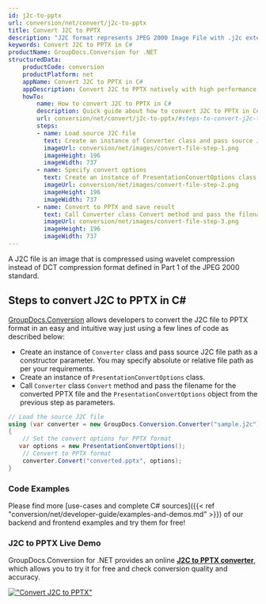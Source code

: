 ```yaml
---
id: j2c-to-pptx
url: conversion/net/convert/j2c-to-pptx
title: Convert J2C to PPTX
description: "J2C format represents JPEG 2000 Image File with .j2c extension. Learn how to convert J2C to PPTX file programmatically in C# language using GroupDocs.Conversion for .NET library."
keywords: Convert J2C to PPTX in C#
productName: GroupDocs.Conversion for .NET
structuredData:
    productCode: conversion
    productPlatform: net
    appName: Convert J2C to PPTX in C#
    appDescription: Convert J2C to PPTX natively with high performance using C# language and server side GroupDocs.Conversion for .NET APIs, without the use of any software like Microsoft or Open Office.
    howTo:
        name: How to convert J2C to PPTX in C# 
        description: Quick guide about how to convert J2C to PPTX in C# with high performance and accuracy.
        url: conversion/net/convert/j2c-to-pptx/#steps-to-convert-j2c-to-pptx-in-c
        steps:
        - name: Load source J2C file 
          text: Create an instance of Converter class and pass source J2C file path as a constructor parameter. You may specify absolute or relative file path as per your requirements. 
          imageUrl: conversion/net/images/convert-file-step-1.png
          imageHeight: 196
          imageWidth: 737
        - name: Specify convert options 
          text: Create an instance of PresentationConvertOptions class.
          imageUrl: conversion/net/images/convert-file-step-2.png
          imageHeight: 196
          imageWidth: 737
        - name: Convert to PPTX and save result 
          text: Call Converter class Convert method and pass the filename for the converted HTML file and the PresentationConvertOptions object from the previous step as parameters.
          imageUrl: conversion/net/images/convert-file-step-3.png
          imageHeight: 196
          imageWidth: 737
---
```


A J2C file is an image that is compressed using wavelet compression instead of DCT compression format defined in Part 1 of the JPEG 2000 standard.

## Steps to convert J2C to PPTX in C#

[GroupDocs.Conversion](https://products.groupdocs.com/conversion/net) allows developers to convert the J2C file to PPTX format in an easy and intuitive way just using a few lines of code as described below:

* Create an instance of `Converter` class and pass source J2C file path as a constructor parameter. You may specify absolute or relative file path as per your requirements. 
* Create an instance of `PresentationConvertOptions` class.
* Call `Converter` class `Convert` method and pass the filename for the converted PPTX file and the `PresentationConvertOptions` object from the previous step as parameters.

```csharp
// Load the source J2C file
using (var converter = new GroupDocs.Conversion.Converter("sample.j2c"))
{
    // Set the convert options for PPTX format
   var options = new PresentationConvertOptions();
    // Convert to PPTX format
    converter.Convert("converted.pptx", options);
}
```

### Code Examples

Please find more [use-cases and complete C# sources]({{< ref "conversion/net/developer-guide/examples-and-demos.md" >}}) of our backend and frontend examples and try them for free!

### J2C to PPTX Live Demo

GroupDocs.Conversion for .NET provides an online [**J2C to PPTX converter**](https://products.groupdocs.app/conversion/j2c-to-pptx), which allows you to try it for free and check conversion quality and accuracy.

[!["Convert J2C to PPTX"](conversion/net/images/convert-to-pptx/convert-j2c-to-pptx.png)](https://products.groupdocs.app/conversion/j2c-to-pptx)